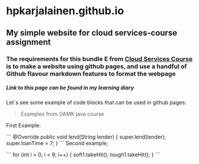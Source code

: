 # hpkarjalainen.github.io
## My simple website for cloud services-course assignment
### The requirements for this bundle E from [Cloud Services Course](https://tl.oamk.fi/cloudservices/) is to make a website using github pages, and use a handful of Github flavour markdown features to format the webpage

##### ***Link to this page can be found in my learning diary***

Let´s see some example of code blocks that can be used in github pages:

>Examples from OAMK java course


First Example:

´´´
@Override
    public void lend(String lender) {
        super.lend(lender);
        super.loanTime = 7;
    }
´´´
Second example;

´´´
for (int i = 0; i < 9; i++) {
            soft1.takeHit();
            tough1.takeHit();
        }
´´´


